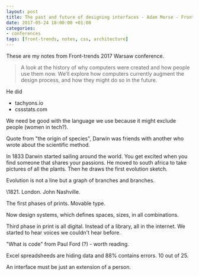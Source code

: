 ```yaml
---
layout: post
title: The past and future of designing interfaces - Adam Morse - Front-trends Warsaw 2017
date: 2017-05-24 18:00:00 +01:00
categories:
- conferences
tags: [front-trends, notes, css, architecture]
---
```


These are my notes from Front-trends 2017 Warsaw conference.

> A look at the history of why computers were created and how people use them now. We’ll explore how computers currently augment the design process, and how they might do so in the future.

He did

- tachyons.io
- cssstats.com

We need be good with the language we use because it might exclude people (women in tech?).

Quote from "the origin of species", Darwin was friends with another who wrote about the scientific method.

In 1833 Darwin started sailing around the world. You get excited when you find someone that shares your passions. He moved to south africa to take pictures of all the plants. Then he draws the first evolution sketch. 

Evolution is not a line but a graph of branches and branches.

\1821. London. John Nashville.

The first phases of prints. Movable type. 

Now design systems, which defines spaces, sizes, in all combinations.

Third phase in print is all digital. Instead of a library, all in  the internet. We started to hear voices we couldn't hear before.

"What is code" from Paul Ford (?) - worth reading.

Excel spreadsheeds are hiding data and 88% contains errors. 10 out of 25. 

An interface must be just an extension of a person.


